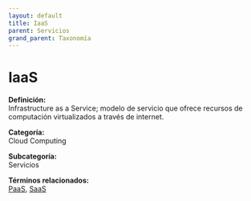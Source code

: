 ```yaml
---
layout: default
title: IaaS
parent: Servicios
grand_parent: Taxonomía
---
```


# IaaS

**Definición:**  
Infrastructure as a Service; modelo de servicio que ofrece recursos de computación virtualizados a través de internet.

**Categoría:**  
Cloud Computing

**Subcategoría:**  
Servicios

**Términos relacionados:**  
[PaaS](https://maleniski.github.io/diccionario-angl-tec-mx/docs/taxonomia/cloud-computing/servicios/paas.html), [SaaS](https://maleniski.github.io/diccionario-angl-tec-mx/docs/taxonomia/cloud-computing/servicios/saas.html)

